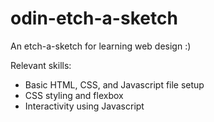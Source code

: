 # odin-etch-a-sketch
An etch-a-sketch for learning web design :)

Relevant skills:
- Basic HTML, CSS, and Javascript file setup 
- CSS styling and flexbox 
- Interactivity using Javascript